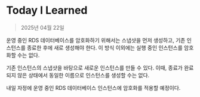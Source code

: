 # Today I Learned

> 2025년 04월 22일

운영 중인 RDS 데이터베이스를 암호화하기 위해서는 스냅샷을 먼저 생성하고, 기존 인스턴스를 종료한 후에 새로 생성해야 한다. 이 방식 이외에는 실행 중인 인스턴스를 암호화할 수는 없다.

기존 인스턴스의 스냅샷을 바탕으로 새로운 인스턴스를 만들 수 있다. 이때, 종료가 완료되지 않은 상태에서 동일한 이름으로 인스턴스를 생성할 수는 없다.

내일 자정에 운영 중인 RDS 데이터베이스 인스턴스에 암호화를 적용할 예정이다. 
